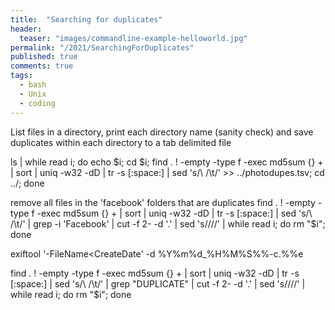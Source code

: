 ```yaml
---
title:  "Searching for duplicates"
header:
  teaser: "images/commandline-example-helloworld.jpg"
permalink: "/2021/SearchingForDuplicates"
published: true
comments: true
tags:
  - bash
  - Unix
  - coding
---
```




List files in a directory, print each directory name (sanity check) and save duplicates within each directory to a tab delimited file

ls | while read i; do echo $i; cd $i; find . ! -empty -type f -exec md5sum {} + | sort | uniq -w32 -dD | tr -s [:space:] | sed 's/\ /\t/' >> ../photodupes.tsv; cd ../; done

remove all files in the 'facebook' folders that are duplicates
find . ! -empty -type f -exec md5sum {} + | sort | uniq -w32 -dD | tr -s [:space:] | sed 's/\ /\t/' | grep -i 'Facebook' | cut -f 2- -d '.' | sed 's/\///' | while read i; do rm "$i"; done

exiftool '-FileName<CreateDate' -d %Y%m%d_%H%M%S%%-c.%%e


find . ! -empty -type f -exec md5sum {} + | sort | uniq -w32 -dD | tr -s [:space:] | sed 's/\ /\t/' | grep "DUPLICATE" | cut -f 2- -d '.' | sed 's/\///' | while read i; do rm "$i"; done
